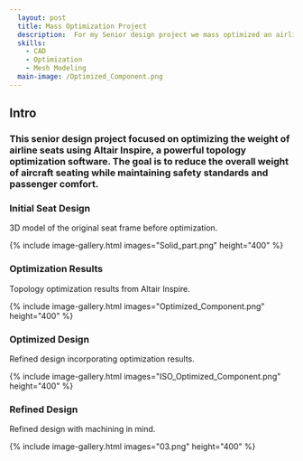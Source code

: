 ```yaml
---
  layout: post
  title: Mass Optimization Project
  description:  For my Senior design project we mass optimized an airline seat using Altair Inspire
  skills: 
    - CAD
    - Optimization
    - Mesh Modeling
  main-image: /Optimized_Component.png
---
```


## Intro

### This senior design project focused on optimizing the weight of airline seats using Altair Inspire, a powerful topology optimization software. The goal is to reduce the overall weight of aircraft seating while maintaining safety standards and passenger comfort.



### Initial Seat Design

3D model of the original seat frame before optimization.

{% include image-gallery.html images="Solid_part.png" height="400" %}

### Optimization Results

Topology optimization results from Altair Inspire.

{% include image-gallery.html images="Optimized_Component.png" height="400" %}

### Optimized Design

Refined design incorporating optimization results.

{% include image-gallery.html images="ISO_Optimized_Component.png" height="400" %}

### Refined Design

Refined design with machining in mind.

{% include image-gallery.html images="03.png" height="400" %}